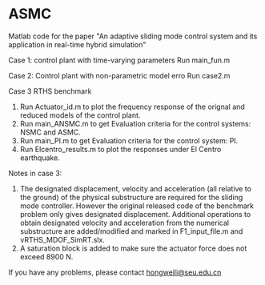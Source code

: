 # ASMC
Matlab code for the paper "An adaptive sliding mode control system and its application in real-time hybrid simulation"

Case 1: control plant with time-varying parameters
Run main_fun.m

Case 2: Control plant with non-parametric model erro
Run case2.m

Case 3 RTHS benchmark
1. Run Actuator_id.m to plot the frequency response of the orignal and reduced models of the control plant.
2. Run main_ANSMC.m to get Evaluation criteria for the control systems: NSMC and ASMC.
3. Run main_PI.m to get Evaluation criteria for the control system: PI.
4. Run Elcentro_results.m to plot the responses under El Centro earthquake.

Notes in case 3:
1. The designated displacement, velocity and acceleration (all relative to the ground) of the physical substructure are required for the sliding mode controller. However the original released code of the benchmark problem only gives designated displacement. Additional operations to obtain designated velocity and acceleration from the numerical substructure are added/modified and marked in F1_input_file.m and vRTHS_MDOF_SimRT.slx.
2. A saturation block is added to make sure the actuator force does not exceed 8900 N.

If you have any problems, please contact hongweili@seu.edu.cn
